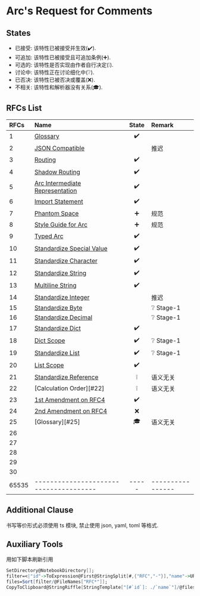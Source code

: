 Arc's Request for Comments
==========================

## States

- 已接受: 该特性已被接受并生效(✔️).
- 可追加: 该特性已被接受且可追加条例(➕).
- 可选的: 该特性是否实现由作者自行决定(❕).
- 讨论中: 该特性正在讨论细化中(❔).
- 已否决: 该特性已被否决或覆盖(❌).
- 不相关: 该特性和解析器没有关系(🎓).


## RFCs List

| RFCs  | Name                                   | State | Remark           |
|:------|:---------------------------------------|:-----:|:-----------------|
| 1     | [Glossary][#1]                  |  ✔️   |                  |
| 2     | [JSON Compatible][#2]                       |       | 推迟               |
| 3     | [Routing][#3]                 |  ✔️   |                  |
| 4     | [Shadow Routing][#4]                 |  ✔️   |                  |
| 5     | [Arc Intermediate Representation][#5]                    |  ✔️   |                  |
| 6     | [Import Statement][#6]                   |  ✔️️  |                  |
| 7     | [Phantom Space][#7]          |   ➕   | 规范               |
| 8     | [Style Guide for Arc][#8]              |   ➕   | 规范               |
| 9     | [Typed Arc][#9]                  |  ✔️️  |                  |
| 10    | [Standardize Special Value][#10]           |  ✔️️  |                  |
| 11    | [Standardize Character][#11]       |  ✔️️  |                  |
| 12    | [Standardize String][#12]               |  ✔️️  |                  |
| 13    | [Multiline String][#13]              |  ✔️️  |                  |
| 14    | [Standardize Integer][#14]                        |       | 推迟               |
| 15    | [Standardize Byte][#15]                |       | ❔ Stage-1        |
| 16    | [Standardize Decimal][#16]                |       | ❔ Stage-1        |
| 17    | [Standardize Dict][#17]       |  ✔️️  |                  |
| 18    | [Dict Scope][#18]                   |  ✔️️  | ❔ Stage-1        |
| 19    | [Standardize List][#19]                |  ✔️️  | ❔ Stage-1        |
| 20    | [List Scope][#20]                     |  ✔️️  |                  |
| 21    | [Standardize Reference][#21] |   ❕   | 语义无关             |
| 22    | [Calculation Order][#22]               |   ❕   | 语义无关             |
| 23    | [1st Amendment on RFC4][#23]           |  ✔️️  |                  |
| 24    | [2nd Amendment on RFC4][#24]           |   ❌   |                  |
| 25    | [Glossary][#25]                        |  🎓   | 语义无关             |
| 26    |                                        |       |                  |
| 27    |                                        |       |                  |
| 28    |                                        |       |                  |
| 29    |                                        |       |                  |
| 30    |                                        |       |                  |
| 65535 | -------------------------------------- | ----- | ---------------- |

## Additional Clause

书写等价形式必须使用 ts 模块, 禁止使用 json, yaml, toml 等格式.

## Auxiliary Tools

用如下脚本刷新引用

```mathematica
SetDirectory@NotebookDirectory[];
filter=<|"id"->ToExpression@First@StringSplit[#,{"RFC","-"}],"name"->URLEncode@#|>&;
files=Sort[filter/@FileNames["RFC*"]];
CopyToClipboard@StringRiffle[StringTemplate["[#`id`]: ./`name`"]/@files,"\n"];
```

[#1]: ./RFC1%20-%20Glossary.md
[#2]: ./RFC2%20-%20JSON%20Compatible.md
[#3]: ./RFC3%20-%20Routing.md
[#4]: ./RFC4%20-%20Shadow%20Routing.md
[#5]: ./RFC5%20-%20Arc%20IR.md
[#6]: ./RFC6%20-%20Import%20Statement.md
[#7]: ./RFC7%20-%20Phantom%20Space.md
[#8]: ./RFC8%20-%20Style%20Guide.md
[#9]: ./RFC9%20-%20Typed%20Arc.md
[#10]: ./RFC10%20-%20Standardize%20Special%20Value.md
[#11]: ./RFC11%20-%20Standardize%20Character.md
[#12]: ./RFC12%20-%20Standardize%20String.md
[#13]: ./RFC13%20-%20Multiline%20String.md
[#14]: ./RFC14%20-%20Standardize%20Integer.md
[#15]: ./RFC15%20-%20Standardize%20Byte.md
[#16]: ./RFC16%20-%20Standardize%20Decimal.md
[#17]: ./RFC17%20-%20Standardize%20Dict.md
[#18]: ./RFC18%20-%20Dict%20Scope.md
[#19]: ./RFC19%20-%20Standardize%20List.md
[#20]: ./RFC20%20-%20List%20Scope.md
[#21]: ./RFC21%20-%20Standardize%20Reference.md
[#23]: ./RFC23%20-%20Consecutively%20inserted%20values%20for%20list.md
[#24]: ./RFC24%20-%202nd%20Amendment%20on%20RFC4.md
[#100]: ./RFC100%20-%20Standardize%20Macro.md
[#101]: ./RFC101%20-%20Numerical%20Macros.md
[#102]: ./RFC102%20-%20DateTime%20Macros.md
[#103]: ./RFC103%20-%20Regex%20Macros.md
[#104]: ./RFC104%20-%20Quantity%20Macros.md